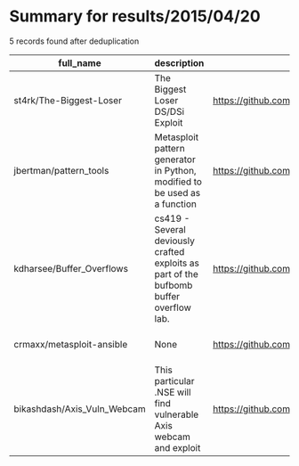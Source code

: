 
# Summary for results/2015/04/20
    
5 records found after deduplication

| full_name | description | html_url | matched_list | matched_count | pushed_at | size | stargazers_count | language | forks_count | vul_ids |
|-----------------------------|----------------------------------------------------------------------------------------|------------------------------------------------|----------------------------------|-----------------|---------------------------|--------|--------------------|------------|---------------|-----------|
| st4rk/The-Biggest-Loser | The Biggest Loser DS/DSi Exploit | https://github.com/st4rk/The-Biggest-Loser | ['exploit'] | 1 | 2015-04-20 04:34:32+00:00 | 212 | 16 | C | 3 | [] |
| jbertman/pattern_tools | Metasploit pattern generator in Python, modified to be used as a function | https://github.com/jbertman/pattern_tools | ['metasploit module OR payload'] | 1 | 2015-04-20 14:21:37+00:00 | 112 | 24 | Python | 2 | [] |
| kdharsee/Buffer_Overflows | cs419 - Several deviously crafted exploits as part of the bufbomb buffer overflow lab. | https://github.com/kdharsee/Buffer_Overflows | ['exploit'] | 1 | 2015-04-20 07:02:36+00:00 | 160 | 0 | | 0 | [] |
| crmaxx/metasploit-ansible | None | https://github.com/crmaxx/metasploit-ansible | ['metasploit module OR payload'] | 1 | 2015-04-20 16:54:45+00:00 | 124 | 0 | Ruby | 0 | [] |
| bikashdash/Axis_Vuln_Webcam | This particular .NSE will find vulnerable Axis webcam and exploit | https://github.com/bikashdash/Axis_Vuln_Webcam | ['exploit'] | 1 | 2015-04-20 18:22:08+00:00 | 116 | 10 | Lua | 3 | [] |
